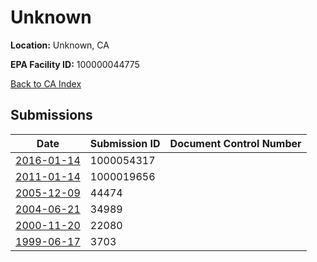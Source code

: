 # Unknown

**Location:** Unknown, CA

**EPA Facility ID:** 100000044775

[Back to CA Index](../../index.md)

## Submissions

| Date | Submission ID | Document Control Number |
|------|--------------|-------------------------|
| [2016-01-14](submissions/1000054317.md) | 1000054317 |  |
| [2011-01-14](submissions/1000019656.md) | 1000019656 |  |
| [2005-12-09](submissions/44474.md) | 44474 |  |
| [2004-06-21](submissions/34989.md) | 34989 |  |
| [2000-11-20](submissions/22080.md) | 22080 |  |
| [1999-06-17](submissions/3703.md) | 3703 |  |
